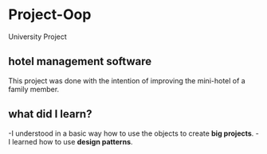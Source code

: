 # Project-Oop
University Project

## hotel management software
This project was done with the intention of improving the mini-hotel of a family member.

## what did I learn?

-I understood in a basic way how to use the objects to create **big projects**.
-I learned how to use **design patterns**.



